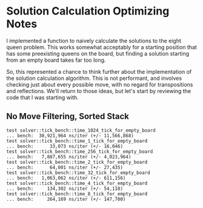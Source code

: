 # Solution Calculation Optimizing Notes

I implemented a function to naively calculate the solutions to the
eight queen problem. This works somewhat acceptably for a starting
position that has some preexisting queens on the board, but finding
a solution starting from an empty board takes far too long.

So, this represented a chance to think further about the implementation
of the solution calculation algorithm. This is not performant, and involves
checking just about every possible move, with no regard for transpositions and
reflections. We'll return to those ideas, but let's start by reviewing
the code that I was starting with.

## No Move Filtering, Sorted Stack

```
test solver::tick_bench::time_1024_tick_for_empty_board                                                              ... bench:  30,921,964 ns/iter (+/- 11,566,868)
test solver::tick_bench::time_1_tick_for_empty_board                                                                 ... bench:      33,073 ns/iter (+/- 16,046)
test solver::tick_bench::time_256_tick_for_empty_board                                                               ... bench:   7,887,655 ns/iter (+/- 4,023,964)
test solver::tick_bench::time_2_tick_for_empty_board                                                                 ... bench:      64,001 ns/iter (+/- 27,435)
test solver::tick_bench::time_32_tick_for_empty_board                                                                ... bench:   1,063,062 ns/iter (+/- 611,156)
test solver::tick_bench::time_4_tick_for_empty_board                                                                 ... bench:     134,302 ns/iter (+/- 54,118)
test solver::tick_bench::time_8_tick_for_empty_board                                                                 ... bench:     264,169 ns/iter (+/- 147,700)
```